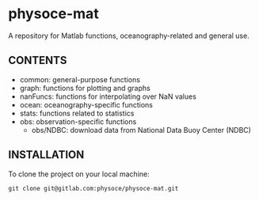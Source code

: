 # physoce-mat #

A repository for Matlab functions, oceanography-related and general use.

## CONTENTS ##

- common: general-purpose functions 
- graph: functions for plotting and graphs
- nanFuncs: functions for interpolating over NaN values
- ocean: oceanography-specific functions
- stats: functions related to statistics
- obs: observation-specific functions
  - obs/NDBC: download data from National Data Buoy Center (NDBC)
  
## INSTALLATION ###
  
To clone the project on your local machine:
  
```
git clone git@gitlab.com:physoce/physoce-mat.git
```